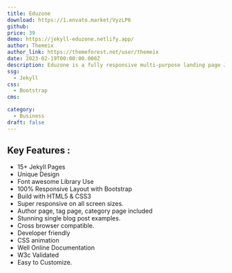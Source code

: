 ```yaml
---
title: Eduzone
download: https://1.envato.market/VyzLP6
github:
price: 39
demo: https://jekyll-eduzone.netlify.app/
author: Themeix
author_link: https://themeforest.net/user/themeix
date: 2023-02-19T00:00:00.000Z
description: Eduzone is a fully responsive multi-purpose landing page Jekyll theme.
ssg:
  - Jekyll
css:
  - Bootstrap
cms:

category:
  - Business
draft: false
---
```


## Key Features :

- 15+ Jekyll Pages
- Unique Design
- Font awesome Library Use
- 100% Responsive Layout with Bootstrap
- Build with HTML5 & CSS3
- Super responsive on all screen sizes.
- Author page, tag page, category page included
- Stunning single blog post examples.
- Cross browser compatible.
- Developer friendly
- CSS animation
- Well Online Documentation
- W3c Validated
- Easy to Customize.
